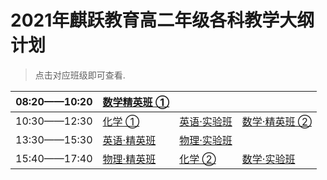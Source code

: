 # 2021年麒跃教育高二年级各科教学大纲计划
> 点击对应班级即可查看.  


| 08:20——10:20 | [数学精英班 ①](数学.png) |             |               |
| ------------ | ------------- | ----------- | ------------- |
| 10:30——12:30 | [化学 ①](化学m.png)        | [英语·实验班](英语.md) | [数学·精英班 ②](数学.png) |
| 13:30——15:30 | [英语·精英班](英语.md)   | [物理·实验班](物理.jpg) |               |
| 15:40——17:40 | [物理·精英班](物理.jpg)   | [化学 ②](化学h.png)      | [数学·实验班](数学.png)   |

